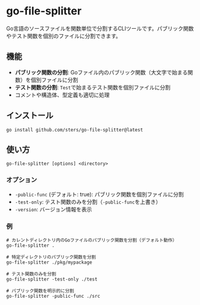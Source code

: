 # go-file-splitter

Go言語のソースファイルを関数単位で分割するCLIツールです。パブリック関数やテスト関数を個別のファイルに分割できます。

## 機能

- **パブリック関数の分割**: Goファイル内のパブリック関数（大文字で始まる関数）を個別ファイルに分割
- **テスト関数の分割**: `Test`で始まるテスト関数を個別ファイルに分割
- コメントや構造体、型定義も適切に処理

## インストール

```shell
go install github.com/sters/go-file-splitter@latest
```

## 使い方

```shell
go-file-splitter [options] <directory>
```

### オプション

- `-public-func` (デフォルト: true): パブリック関数を個別ファイルに分割
- `-test-only`: テスト関数のみを分割（`-public-func`を上書き）
- `-version`: バージョン情報を表示

### 例

```shell
# カレントディレクトリ内のGoファイルのパブリック関数を分割（デフォルト動作）
go-file-splitter .

# 特定ディレクトリのパブリック関数を分割
go-file-splitter ./pkg/mypackage

# テスト関数のみを分割
go-file-splitter -test-only ./test

# パブリック関数を明示的に分割
go-file-splitter -public-func ./src
```
